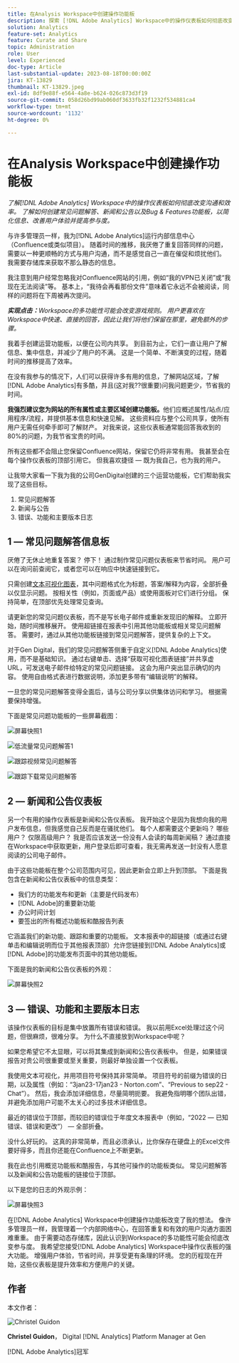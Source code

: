 ```yaml
---
title: 在Analysis Workspace中创建操作功能板
description: 探索 [!DNL Adobe Analytics] Workspace中的操作仪表板如何彻底改变沟通和效率。
solution: Analytics
feature-set: Analytics
feature: Curate and Share
topic: Administration
role: User
level: Experienced
doc-type: Article
last-substantial-update: 2023-08-18T00:00:00Z
jira: KT-13829
thumbnail: KT-13829.jpeg
exl-id: 8df9e88f-e564-4a8e-b624-026c873d3f19
source-git-commit: 058d26bd99ab060df3633fb32f1232f534881ca4
workflow-type: tm+mt
source-wordcount: '1132'
ht-degree: 0%

---
```


# 在Analysis Workspace中创建操作功能板

_了解[!DNL Adobe Analytics] Workspace中的操作仪表板如何彻底改变沟通和效率。 了解如何创建常见问题解答、新闻和公告以及Bug &amp; Features功能板，以简化信息、改善用户体验并提高参与度。_


与许多管理员一样，我为[!DNL Adobe Analytics]运行内部信息中心（Confluence或类似项目）。 随着时间的推移，我厌倦了重复回答同样的问题，需要以一种更顺畅的方式与用户沟通，而不是感觉自己一直在催促和烦扰他们。 我需要存储库来获取不那么静态的信息。

我注意到用户经常忽略我对Confluence网站的引用，例如“我的VPN已关闭”或“我现在无法阅读”等。 基本上，“我待会再看那份文件”意味着它永远不会被阅读，同样的问题将在下周被再次提问。

***实现点击：**&#x200B;Workspace的多功能性可能会改变游戏规则。 用户更喜欢在Workspace中快速、直接的回答，因此让我们将他们保留在那里，避免额外的步骤。*

我着手创建运营功能板，以便在公司内共享。 到目前为止，它们一直让用户了解信息、集中信息，并减少了用户的不满。 这是一个简单、不断演变的过程，随着时间的推移提高了效率。

在没有我参与的情况下，人们可以获得许多有用的信息，了解网站区域，了解[!DNL Adobe Analytics]有多酷，并且(这对我??很重要)问我问题更少，节省我的时间。

**我强烈建议您为网站的所有属性或主要区域创建功能板。**&#x200B;他们应概述属性/站点/应用程序/流程，并提供基本信息和快速见解。 这些资料应与整个公司共享，使所有用户无需任何牵手即可了解财产。 对我来说，这些仪表板通常能回答我收到的80%的问题，为我节省宝贵的时间。

所有这些都不会阻止您保留Confluence网站，保留它仍将非常有用。 我甚至会在每个操作仪表板的顶部引用它。 但我喜欢捷径 — 既为我自己，也为我的用户。

让我带大家看一下我为我的公司GenDigital创建的三个运营功能板，它们帮助我实现了这些目标。

1. 常见问题解答
1. 新闻与公告
1. 错误、功能和主要版本日志


## 1 — 常见问题解答信息板

厌倦了无休止地重复答案？ 停下！ 通过制作常见问题仪表板来节省时间。 用户可以在询问前查阅它，或者您可以在响应中快速链接到它。

只需创建[文本可视化图表](https://experienceleague.adobe.com/docs/analytics/analyze/analysis-workspace/visualizations/text.html?lang=zh-Hans)，其中问题格式化为标题，答案/解释为内容，全部折叠以仅显示问题。 按相关性（例如，页面或产品）或使用面板对它们进行分组。 保持简单，在顶部优先处理常见查询。

请更新您的常见问题仪表板，而不是写长电子邮件或重新发现旧的解释。 立即开始，随时间推移展开。 使用超链接在报表中引用其他功能板或相关常见问题解答。 需要时，通过从其他功能板链接到常见问题解答，提供复杂的上下文。

对于Gen Digital，我们的常见问题解答侧重于自定义[!DNL Adobe Analytics]使用，而不是基础知识。 通过右键单击、选择“获取可视化图表链接”并共享虚URL，可发送电子邮件给特定的常见问题链接。 这会为用户突出显示确切的内容。 使用自由格式表进行数据说明，添加更多带有“编辑说明”的解释。

一旦您的常见问题解答变得全面后，请与公司分享以供集体访问和学习。 根据需要保持增强。

下面是常见问题功能板的一些屏幕截图：

![屏幕快照1](assets/screenshot-1_v2.png)

![低流量常见问题解答1](assets/low-traffic-faq.png)

![跟踪视频常见问题解答](assets/track-video-faq.png)

![跟踪下载常见问题解答](assets/track-downloads-faq.png)

## 2 — 新闻和公告仪表板

另一个有用的操作仪表板是新闻和公告仪表板。 我开始这个是因为我想向我的用户发布信息，但我感觉自己反而是在骚扰他们。 每个人都需要这个更新吗？ 哪些用户？ 仅限高级用户？ 我是否应该发送一份没有人会读的每周新闻稿？ 通过直接在Workspace中获取更新，用户登录后即可查看，我无需再发送一封没有人愿意阅读的公司电子邮件。

由于这些功能板在整个公司范围内可见，因此更新会立即上升到顶部。 下面是我包含在新闻和公告仪表板中的信息类型：

- 我们方的功能发布和更新（主要是代码发布）
- [!DNL Adobe]的重要新功能
- 办公时间计划
- 要签出的所有概述功能板和酷报告列表

它涵盖我们的新功能、跟踪和重要的功能板。 文本报表中的超链接（或通过右键单击和编辑说明而位于其他报表顶部）允许您链接到[!DNL Adobe Analytics]或[!DNL Adobe]的功能发布页面中的其他功能板。

下面是我的新闻和公告仪表板的外观：

![屏幕快照2](assets/screenshot-2.png)

## 3 — 错误、功能和主要版本日志

该操作仪表板的目标是集中放置所有错误和错误。 我以前用Excel处理过这个问题，但很麻烦，很难分享。 为什么不直接放到Workspace中呢？

如果您希望它不太显眼，可以将其集成到新闻和公告仪表板中。 但是，如果错误报告对贵公司很重要或至关重要，则最好单独设置一个仪表板。

我使用文本可视化，并用项目符号保持其非常简单。 项目符号的前缀为错误的日期，以及属性（例如：“3jan23-17jan23 - Norton.com”、“Previous to sep22 - Chat”）。 然后，我会添加详细信息，尽量简明扼要。 我避免指明哪个团队出错，并避免添加用户可能不太关心的过多技术详细信息。

最近的错误位于顶部，而较旧的错误位于年度文本报表中（例如，“2022 — 已知错误、错误和更改”） — 全部折叠。

没什么好玩的。 这真的非常简单，而且必须承认，比你保存在硬盘上的Excel文件要好得多，而且你还能在Confluence上不断更新。

我在此也引用概览功能板和酷报告，与其他可操作的功能板类似。 常见问题解答以及新闻和公告功能板的链接位于顶部。

以下是您的日志的外观示例：

![屏幕快照3](assets/screenshot-3.png)

在[!DNL Adobe Analytics] Workspace中创建操作功能板改变了我的想法。 像许多管理员一样，我管理着一个内部网络中心，在回答重复和有效的用户沟通方面困难重重。 由于需要动态存储库，因此认识到Workspace的多功能性可能会彻底改变参与度。 我希望您接受[!DNL Adobe Analytics] Workspace中操作仪表板的强大功能。 增强用户体验，节省时间，并享受更有条理的环境。 您的历程现在开始，这些仪表板是提升效率和方便用户的关键。

## 作者

本文作者：

![Christel Guidon](assets/Christel-Headshot-150.png)

**Christel Guidon**， Digital [!DNL Analytics] Platform Manager at Gen

[!DNL Adobe Analytics]冠军
